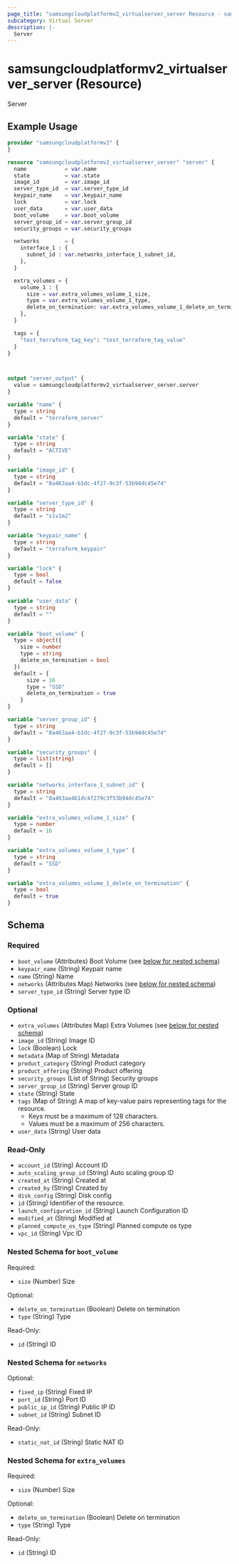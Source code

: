```yaml
---
page_title: "samsungcloudplatformv2_virtualserver_server Resource - samsungcloudplatformv2"
subcategory: Virtual Server
description: |-
  Server
---
```


# samsungcloudplatformv2_virtualserver_server (Resource)

Server

## Example Usage

```terraform
provider "samsungcloudplatformv2" {
}

resource "samsungcloudplatformv2_virtualserver_server" "server" {
  name            = var.name
  state           = var.state
  image_id        = var.image_id
  server_type_id  = var.server_type_id
  keypair_name    = var.keypair_name
  lock            = var.lock
  user_data       = var.user_data
  boot_volume     = var.boot_volume
  server_group_id = var.server_group_id
  security_groups = var.security_groups

  networks        = {
    interface_1 : {
      subnet_id : var.networks_interface_1_subnet_id,
    },
  }

  extra_volumes = {
    volume_1 : {
      size = var.extra_volumes_volume_1_size,
      type = var.extra_volumes_volume_1_type,
      delete_on_termination: var.extra_volumes_volume_1_delete_on_termination
    },
  }

  tags = {
    "test_terraform_tag_key": "test_terraform_tag_value"
  }
}



output "server_output" {
  value = samsungcloudplatformv2_virtualserver_server.server
}

variable "name" {
  type = string
  default = "terraform_server"
}

variable "state" {
  type = string
  default = "ACTIVE"
}

variable "image_id" {
  type = string
  default = "8a463aa4-b1dc-4f27-9c3f-53b94dc45e74"
}

variable "server_type_id" {
  type = string
  default = "s1v1m2"
}

variable "keypair_name" {
  type = string
  default = "terraform_keypair"
}

variable "lock" {
  type = bool
  default = false
}

variable "user_data" {
  type = string
  default = ""
}

variable "boot_volume" {
  type = object({
    size = number
    type = string
    delete_on_termination = bool
  })
  default = {
      size = 16
      type = "SSD"
      delete_on_termination = true
    }
}

variable "server_group_id" {
  type = string
  default = "8a463aa4-b1dc-4f27-9c3f-53b94dc45e74"
}

variable "security_groups" {
  type = list(string)
  default = []
}

variable "networks_interface_1_subnet_id" {
  type = string
  default = "8a463aa4b1dc4f279c3f53b94dc45e74"
}

variable "extra_volumes_volume_1_size" {
  type = number
  default = 16
}

variable "extra_volumes_volume_1_type" {
  type = string
  default = "SSD"
}

variable "extra_volumes_volume_1_delete_on_termination" {
  type = bool
  default = true
}
```

<!-- schema generated by tfplugindocs -->
## Schema

### Required

- `boot_volume` (Attributes) Boot Volume (see [below for nested schema](#nestedatt--boot_volume))
- `keypair_name` (String) Keypair name
- `name` (String) Name
- `networks` (Attributes Map) Networks (see [below for nested schema](#nestedatt--networks))
- `server_type_id` (String) Server type ID

### Optional

- `extra_volumes` (Attributes Map) Extra Volumes (see [below for nested schema](#nestedatt--extra_volumes))
- `image_id` (String) Image ID
- `lock` (Boolean) Lock
- `metadata` (Map of String) Metadata
- `product_category` (String) Product category
- `product_offering` (String) Product offering
- `security_groups` (List of String) Security groups
- `server_group_id` (String) Server group ID
- `state` (String) State
- `tags` (Map of String) A map of key-value pairs representing tags for the resource.
  - Keys must be a maximum of 128 characters.
  - Values must be a maximum of 256 characters.
- `user_data` (String) User data

### Read-Only

- `account_id` (String) Account ID
- `auto_scaling_group_id` (String) Auto scaling group ID
- `created_at` (String) Created at
- `created_by` (String) Created by
- `disk_config` (String) Disk config
- `id` (String) Identifier of the resource.
- `launch_configuration_id` (String) Launch Configuration ID
- `modified_at` (String) Modified at
- `planned_compute_os_type` (String) Planned compute os type
- `vpc_id` (String) Vpc ID

<a id="nestedatt--boot_volume"></a>
### Nested Schema for `boot_volume`

Required:

- `size` (Number) Size

Optional:

- `delete_on_termination` (Boolean) Delete on termination
- `type` (String) Type

Read-Only:

- `id` (String) ID


<a id="nestedatt--networks"></a>
### Nested Schema for `networks`

Optional:

- `fixed_ip` (String) Fixed IP
- `port_id` (String) Port ID
- `public_ip_id` (String) Public IP ID
- `subnet_id` (String) Subnet ID

Read-Only:

- `static_nat_id` (String) Static NAT ID


<a id="nestedatt--extra_volumes"></a>
### Nested Schema for `extra_volumes`

Required:

- `size` (Number) Size

Optional:

- `delete_on_termination` (Boolean) Delete on termination
- `type` (String) Type

Read-Only:

- `id` (String) ID